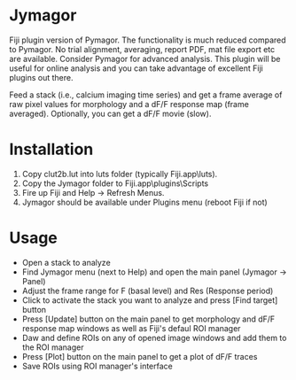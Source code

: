 # Jymagor
Fiji plugin version of Pymagor. The functionality is much reduced compared to Pymagor. No trial alignment, averaging, report PDF, mat file export etc are available. Consider Pymagor for advanced analysis. This plugin will be useful for online analysis and you can take advantage of excellent Fiji plugins out there.

Feed a stack (i.e., calcium imaging time series) and get a frame average of raw pixel values for morphology and a dF/F response map (frame averaged). Optionally, you can get a dF/F movie (slow).


# Installation

1. Copy clut2b.lut into luts folder (typically Fiji.app\luts).
2. Copy the Jymagor folder to Fiji.app\plugins\Scripts
3. Fire up Fiji and Help -> Refresh Menus.
4. Jymagor should be available under Plugins menu (reboot Fiji if not)

# Usage

- Open a stack to analyze
- Find Jymagor menu (next to Help) and open the main panel (Jymagor -> Panel)
- Adjust the frame range for F (basal level) and Res (Response period)
- Click to activate the stack you want to analyze and press [Find target] button
- Press [Update] button on the main panel to get morphology and dF/F response map windows as well as Fiji's defaul ROI manager
- Daw and define ROIs on any of opened image windows and add them to the ROI manager
- Press [Plot] button on the main panel to get a plot of dF/F traces
- Save ROIs using ROI manager's interface
